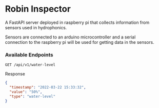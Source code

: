 # Robin Inspector

A FastAPI server deployed in raspberry pi that collects information from sensors used in hydrophonics.

Sensors are connected to an arduino microcontroller and a serial connection to the raspberry pi will be used
for getting data in the sensors.

### Available Endpoints

```
GET /api/v1/water-level
```

Response
```json
{
  "timestamp": "2022-03-22 15:33:32",
  "value": "50%",
  "type": "water-level"
}
```